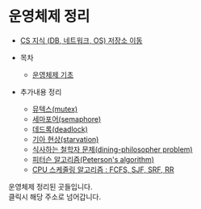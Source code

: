 # 운영체제 정리

* [CS 지식 (DB, 네트워크, OS) 저장소 이동](https://github.com/Hasegos/Study_CS/tree/master/Computer%20Science)

- 목차
    * [운영체제 기초]()             
    
- 추가내용 정리
    * [뮤텍스(mutex)]()
    * [세마포어(semaphore)]()
    * [데드록(deadlock)]()
    * [기아 현상(starvation)]()
    * [식사하는 철학자 문제(dining-philosopher problem)]()
    * [피터슨 알고리즘(Peterson's algorithm)]()
    * [CPU 스케줄링 알고리즘 : FCFS, SJF, SRF, RR]()
    
    
운영체제 정리된 곳들입니다.  
클릭시 해당 주소로 넘어갑니다.
